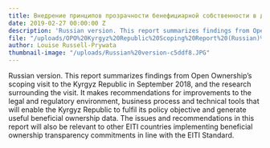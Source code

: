 ```yaml
---
title: Внедрение принципов прозрачности бенефициарной собственности в добывающих отраслях Кыргызской Республики. Предварительные выводы и рекомендации
date: 2019-02-27 00:00:00 Z
description: 'Russian version. This report summarizes findings from Open Ownership’s scoping visit to the Kyrgyz Republic in September 2018, and the research surrounding the visit.'
file: "/uploads/OPO%20Kyrgyz%20Republic%20Scoping%20Report%20(Russian)%20Final.pdf"
author: Louise Russell-Prywata
thumbnail-image: "/uploads/Russian%20version-c5ddf8.JPG"
---
```


Russian version. This report summarizes findings from Open Ownership’s scoping visit to the Kyrgyz Republic in September 2018, and the research surrounding the visit. It makes recommendations for improvements to the legal and regulatory environment, business process and technical tools that will enable the Kyrgyz Republic to fulfil its policy objective and generate useful beneficial ownership data. The issues and recommendations in this report will also be relevant to other EITI countries implementing beneficial ownership transparency commitments in line with the EITI Standard.